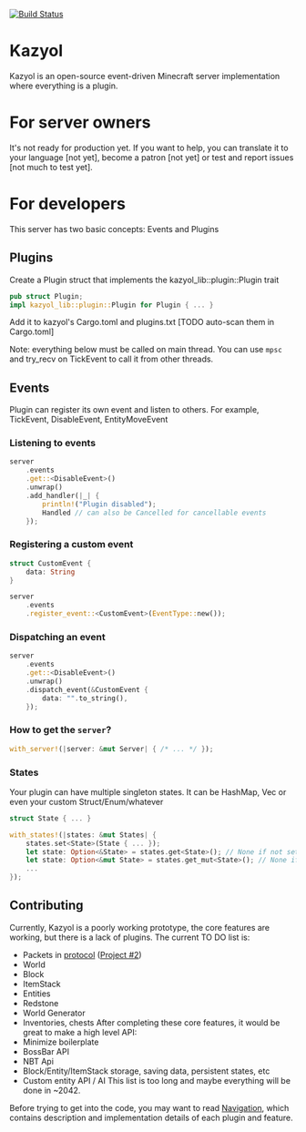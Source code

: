 [![Build Status](https://travis-ci.org/Iaiao/Kazyol.svg?branch=main)](https://travis-ci.org/Iaiao/Kazyol)
# Kazyol
Kazyol is an open-source event-driven Minecraft server implementation where everything is a plugin.

# For server owners
It's not ready for production yet. If you want to help, you can translate it to your language [not yet],
become a patron [not yet] or test and report issues [not much to test yet].

# For developers
This server has two basic concepts: Events and Plugins
## Plugins
Create a Plugin struct that implements the kazyol_lib::plugin::Plugin trait
```rust
pub struct Plugin;
impl kazyol_lib::plugin::Plugin for Plugin { ... }
```
Add it to kazyol's Cargo.toml and plugins.txt [TODO auto-scan them in Cargo.toml]

Note: everything below must be called on main thread. You can use `mpsc` and try_recv on TickEvent to call it
from other threads.
## Events
Plugin can register its own event and listen to others. For example, TickEvent, DisableEvent, EntityMoveEvent
### Listening to events
```rust
server
    .events
    .get::<DisableEvent>()
    .unwrap()
    .add_handler(|_| {
        println!("Plugin disabled");
        Handled // can also be Cancelled for cancellable events
    });
```
### Registering a custom event
```rust
struct CustomEvent {
    data: String
}

server
    .events
    .register_event::<CustomEvent>(EventType::new());
```
### Dispatching an event
```rust
server
    .events
    .get::<DisableEvent>()
    .unwrap()
    .dispatch_event(&CustomEvent {
        data: "".to_string(),
    });
```
### How to get the `server`?
```rust
with_server!(|server: &mut Server| { /* ... */ });
```
### States
Your plugin can have multiple singleton states.
It can be HashMap, Vec or even your custom Struct/Enum/whatever
```rust
struct State { ... }

with_states!(|states: &mut States| {
    states.set<State>(State { ... });
    let state: Option<&State> = states.get<State>(); // None if not set
    let state: Option<&mut State> = states.get_mut<State>(); // None if not set
    ...
});
```

## Contributing
Currently, Kazyol is a poorly working prototype, the core features
are working, but there is a lack of plugins. The current TO DO list is:
- Packets in [protocol](protocol) ([Project #2](https://github.com/Iaiao/Kazyol/projects/2))
- World
- Block
- ItemStack
- Entities
- Redstone
- World Generator
- Inventories, chests
After completing these core features, it would be great to make a high level API:
- Minimize boilerplate
- BossBar API
- NBT Api
- Block/Entity/ItemStack storage, saving data, persistent states, etc
- Custom entity API / AI
This list is too long and maybe everything will be done in ~2042.

Before trying to get into the code, you may want to read [Navigation](Navigation.md),
which contains description and implementation details of each plugin and feature.